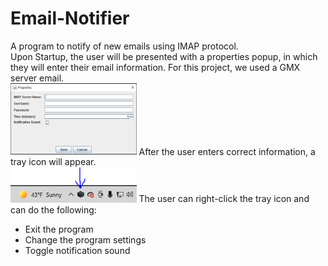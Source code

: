 # Email-Notifier
A program to notify of new emails using IMAP protocol.  
Upon Startup, the user will be presented with a properties popup, in which they will enter their email information. For this project, we used a GMX server email.  
<img src="PropertiesPopup.PNG" width="40%"></img>
After the user enters correct information, a tray icon will appear.  
<img src="TrayIcon.PNG" width="40%"></img>
The user can right-click the tray icon and can do the following:
- Exit the program
- Change the program settings
- Toggle notification sound
